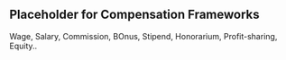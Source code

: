 ## Placeholder for Compensation Frameworks

Wage, Salary, Commission, BOnus, Stipend, Honorarium, Profit-sharing, Equity..
